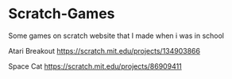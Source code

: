 # Scratch-Games
Some games on scratch website that I made when i was in school

Atari Breakout
https://scratch.mit.edu/projects/134903866

Space Cat
https://scratch.mit.edu/projects/86909411
